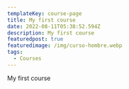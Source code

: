 ```yaml
---
templateKey: course-page
title: My first course
date: 2022-08-11T05:38:52.594Z
description: My first course
featuredpost: true
featuredimage: /img/curso-hombre.webp
tags:
  - Courses
---
```

My first course